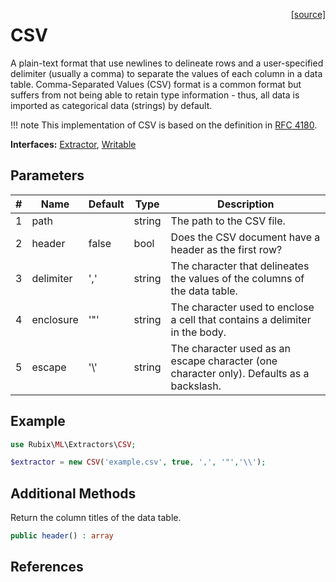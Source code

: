 <span style="float:right;"><a href="https://github.com/RubixML/ML/blob/master/src/Extractors/CSV.php">[source]</a></span>

# CSV
A plain-text format that use newlines to delineate rows and a user-specified delimiter (usually a comma) to separate the values of each column in a data table. Comma-Separated Values (CSV) format is a common format but suffers from not being able to retain type information - thus, all data is imported as categorical data (strings) by default.

!!! note
    This implementation of CSV is based on the definition in [RFC 4180](https://tools.ietf.org/html/rfc4180).

**Interfaces:** [Extractor](api.md), [Writable](api.md)

## Parameters
| # | Name      | Default | Type | Description |
|---|-----------|---------|---|---|
| 1 | path      |         | string | The path to the CSV file. |
| 2 | header    | false   | bool | Does the CSV document have a header as the first row? |
| 3 | delimiter | ','     | string | The character that delineates the values of the columns of the data table. |
| 4 | enclosure | '"'     | string | The character used to enclose a cell that contains a delimiter in the body. |
| 5 | escape    | '\\'    | string | The character used as an escape character (one character only). Defaults as a backslash. |

## Example
```php
use Rubix\ML\Extractors\CSV;

$extractor = new CSV('example.csv', true, ',', '"','\\');
```

## Additional Methods
Return the column titles of the data table.
```php
public header() : array
```

## References
[^1]: T. Shafranovich. (2005). Common Format and MIME Type for Comma-Separated Values (CSV) Files.